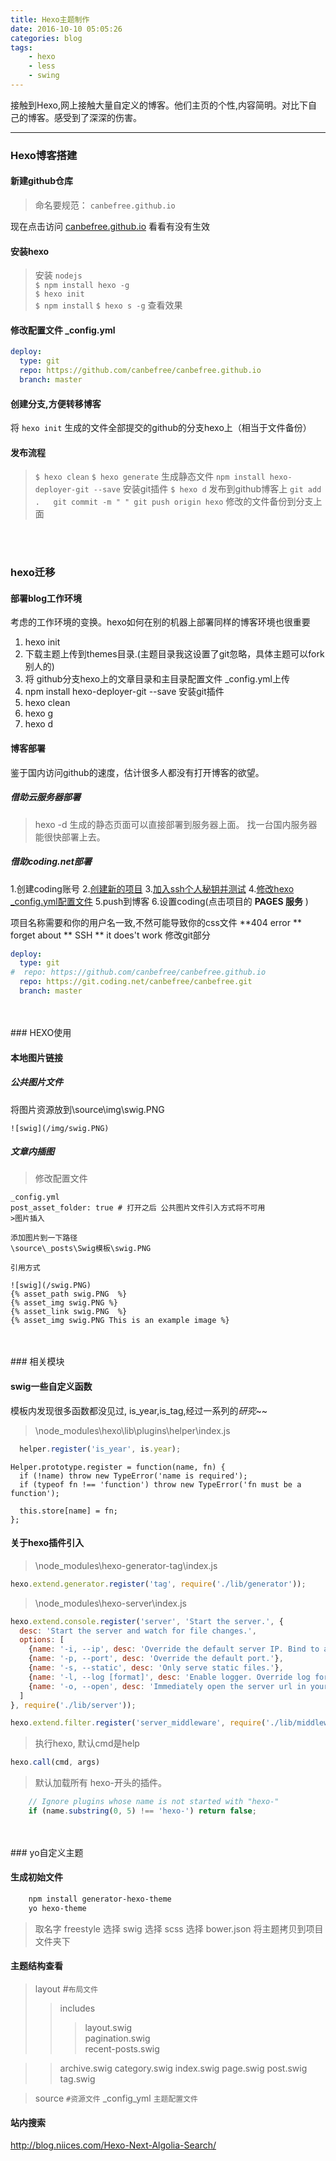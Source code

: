 ```yaml
---
title: Hexo主题制作
date: 2016-10-10 05:05:26
categories: blog
tags:
    - hexo
    - less
    - swing
---
```

接触到Hexo,网上接触大量自定义的博客。他们主页的个性,内容简明。对比下自己的博客。感受到了深深的伤害。

-------

### Hexo博客搭建

#### 新建github仓库
> 命名要规范： `canbefree.github.io`

现在点击访问 [canbefree.github.io](http://canbefree.github.io) 看看有没有生效

#### 安装hexo
> 安装 `nodejs`  
> `$ npm install hexo -g`  
> `$ hexo init`  
> `$ npm install`
> `$ hexo s -g`   查看效果

#### 修改配置文件 **_config.yml**
```yml
deploy:
  type: git
  repo: https://github.com/canbefree/canbefree.github.io
  branch: master
```

#### 创建分支,方便转移博客
将 `hexo init` 生成的文件全部提交的github的分支hexo上（相当于文件备份）

#### 发布流程

> `$ hexo clean`
> `$ hexo generate` 生成静态文件
> `npm install hexo-deployer-git --save` 安装git插件
> `$ hexo d` 发布到github博客上
> `git add .   git commit -m " " git push origin hexo` 修改的文件备份到分支上面

<br>
<br>

### hexo迁移
####  部署blog工作环境
考虑的工作环境的变换。hexo如何在别的机器上部署同样的博客环境也很重要
1. hexo init
2. 下载主题上传到themes目录.(主题目录我这设置了git忽略，具体主题可以fork别人的)
3. 将 github分支hexo上的文章目录和主目录配置文件 _config.yml上传
4. npm install hexo-deployer-git --save 安装git插件
5. hexo clean
6. hexo g
7. hexo d

#### 博客部署 
鉴于国内访问github的速度，估计很多人都没有打开博客的欲望。
##### 借助云服务器部署
> hexo -d 生成的静态页面可以直接部署到服务器上面。 找一台国内服务器能很快部署上去。

##### 借助coding.net部署
1.创建coding账号
2.[创建新的项目](#1)
3.[加入ssh个人秘钥并测试](#2)
4.[修改hexo _config.yml配置文件](#3)
5.push到博客
6.设置coding(点击项目的 **PAGES 服务** )

<span id="1" >项目名称需要和你的用户名一致,不然可能导致你的css文件 **404 error ** </span>
<span id="2" >forget about ** SSH ** it does't work</span>
<span id="3" >
修改git部分
```yaml
deploy:
  type: git
#  repo: https://github.com/canbefree/canbefree.github.io
  repo: https://git.coding.net/canbefree/canbefree.git
  branch: master
```
</span>

<br>
<br>
### HEXO使用

#### 本地图片链接

##### 公共图片文件

将图片资源放到\source\img\swig.PNG

```
![swig](/img/swig.PNG)
```
##### 文章内插图

>修改配置文件
```
_config.yml
post_asset_folder: true # 打开之后 公共图片文件引入方式将不可用
>图片插入

添加图片到一下路径  
\source\_posts\Swig模板\swig.PNG

引用方式
```

```swig
![swig](/swig.PNG)
{% asset_path swig.PNG  %}
{% asset_img swig.PNG %}
{% asset_link swig.PNG  %}
{% asset_img swig.PNG This is an example image %}

```

<br>
<br>
### 相关模块

#### swig一些自定义函数 
模板内发现很多函数都没见过, is_year,is_tag,经过一系列的*研究*~~

> \node_modules\hexo\lib\plugins\helper\index.js

```js
  helper.register('is_year', is.year);
```

```
Helper.prototype.register = function(name, fn) {
  if (!name) throw new TypeError('name is required');
  if (typeof fn !== 'function') throw new TypeError('fn must be a function');

  this.store[name] = fn;
};
```
#### 关于hexo插件引入
> \node_modules\hexo-generator-tag\index.js
```js
hexo.extend.generator.register('tag', require('./lib/generator'));
```

> \node_modules\hexo-server\index.js

```js
hexo.extend.console.register('server', 'Start the server.', {
  desc: 'Start the server and watch for file changes.',
  options: [
    {name: '-i, --ip', desc: 'Override the default server IP. Bind to all IP address by default.'},
    {name: '-p, --port', desc: 'Override the default port.'},
    {name: '-s, --static', desc: 'Only serve static files.'},
    {name: '-l, --log [format]', desc: 'Enable logger. Override log format.'},
    {name: '-o, --open', desc: 'Immediately open the server url in your default web browser.'}
  ]
}, require('./lib/server'));

hexo.extend.filter.register('server_middleware', require('./lib/middlewares/header'));
```
> 执行hexo, 默认cmd是help 
```js
hexo.call(cmd, args) 
```
> 默认加载所有 hexo-开头的插件。
```js
    // Ignore plugins whose name is not started with "hexo-"
    if (name.substring(0, 5) !== 'hexo-') return false;
```

<br>
<br>
### yo自定义主题

#### 生成初始文件
```bash
    npm install generator-hexo-theme
    yo hexo-theme
```
> 取名字 freestyle
> 选择 swig
> 选择 scss
> 选择 bower.json
> 将主题拷贝到项目文件夹下

#### 主题结构查看
>layout #`布局文件`
>>includes              
>>>layout.swig          
>>>pagination.swig      
>>>recent-posts.swig    

>>archive.swig
>>category.swig
>>index.swig
>>page.swig
>>post.swig
>>tag.swig

>source `#资源文件`
>_config_yml `主题配置文件`

#### 站内搜索

http://blog.niices.com/Hexo-Next-Algolia-Search/